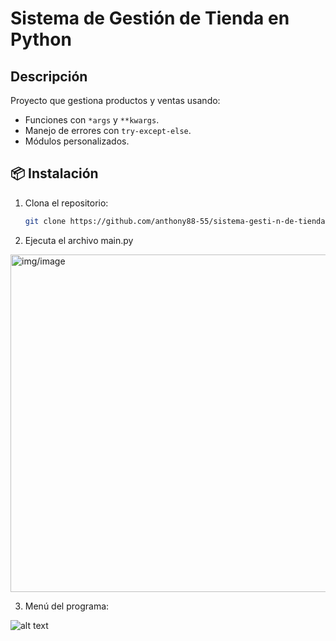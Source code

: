 # Sistema de Gestión de Tienda en Python



## Descripción
Proyecto que gestiona productos y ventas usando:
- Funciones con `*args` y `**kwargs`.
- Manejo de errores con `try-except-else`.
- Módulos personalizados.

## 📦 Instalación
1. Clona el repositorio:
   ```bash
   git clone https://github.com/anthony88-55/sistema-gesti-n-de-tienda-con-Python

2. Ejecuta el archivo main.py
<img width="732" height="540" alt="img/image" src="https://github.com/user-attachments/assets/5234d4a7-c70b-4ed1-9eed-5065853f11e1" />


3. Menú del programa:

![alt text](imgs/image.png)

